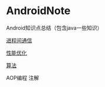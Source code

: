 # AndroidNote
Android知识点总结（包含java一些知识）

[进程间通信](/IPC/进程间通信.md)

[性能优化](/性能优化/Index.md)

[算法](/算法)





AOP编程 注解







